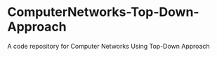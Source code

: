 # ComputerNetworks-Top-Down-Approach
A code repository for Computer Networks Using Top-Down Approach
